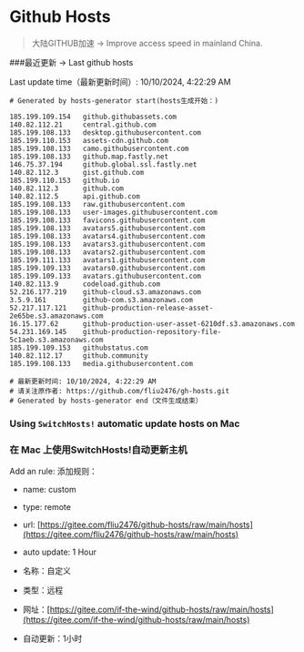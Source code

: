 # Github Hosts

>大陆GITHUB加速 -> Improve access speed in mainland China. 

###最近更新  -> Last github hosts

Last update time（最新更新时间）: 10/10/2024, 4:22:29 AM

```base
# Generated by hosts-generator start(hosts生成开始：) 

185.199.109.154   github.githubassets.com
140.82.112.21     central.github.com
185.199.108.133   desktop.githubusercontent.com
185.199.110.153   assets-cdn.github.com
185.199.108.133   camo.githubusercontent.com
185.199.108.133   github.map.fastly.net
146.75.37.194     github.global.ssl.fastly.net
140.82.112.3      gist.github.com
185.199.110.153   github.io
140.82.112.3      github.com
140.82.112.5      api.github.com
185.199.108.133   raw.githubusercontent.com
185.199.108.133   user-images.githubusercontent.com
185.199.108.133   favicons.githubusercontent.com
185.199.108.133   avatars5.githubusercontent.com
185.199.108.133   avatars4.githubusercontent.com
185.199.108.133   avatars3.githubusercontent.com
185.199.108.133   avatars2.githubusercontent.com
185.199.111.133   avatars1.githubusercontent.com
185.199.109.133   avatars0.githubusercontent.com
185.199.109.133   avatars.githubusercontent.com
140.82.113.9      codeload.github.com
52.216.177.219    github-cloud.s3.amazonaws.com
3.5.9.161         github-com.s3.amazonaws.com
52.217.117.121    github-production-release-asset-2e65be.s3.amazonaws.com
16.15.177.62      github-production-user-asset-6210df.s3.amazonaws.com
54.231.169.145    github-production-repository-file-5c1aeb.s3.amazonaws.com
185.199.109.153   githubstatus.com
140.82.112.17     github.community
185.199.108.133   media.githubusercontent.com

# 最新更新时间: 10/10/2024, 4:22:29 AM
# 请关注原作者: https://github.com/fliu2476/gh-hosts.git
# Generated by hosts-generator end（文件生成结束）
```

### Using `SwitchHosts!` automatic update hosts on Mac
### **在 Mac 上使用SwitchHosts!自动更新主机**
Add an rule:
添加规则：
- name: custom
- type: remote
- url: [https://gitee.com/fliu2476/github-hosts/raw/main/hosts](https://gitee.com/fliu2476/github-hosts/raw/main/hosts)
- auto update: 1 Hour

- 名称：自定义
- 类型：远程
- 网址：[https://gitee.com/if-the-wind/github-hosts/raw/main/hosts](https://gitee.com/if-the-wind/github-hosts/raw/main/hosts)
- 自动更新：1小时

